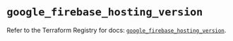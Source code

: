 # `google_firebase_hosting_version`

Refer to the Terraform Registry for docs: [`google_firebase_hosting_version`](https://registry.terraform.io/providers/hashicorp/google-beta/6.47.0/docs/resources/google_firebase_hosting_version).
